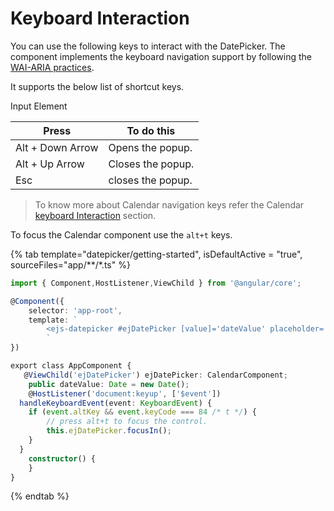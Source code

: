 # Keyboard Interaction

You can use the following keys to interact with the DatePicker.
The component implements the keyboard navigation support by following the  [WAI-ARIA practices](http://www.w3.org/WAI/PF/aria-practices).

It supports the below list of shortcut keys.

Input Element

| **Press** | **To do this** |
| --- | --- |
| Alt +  Down Arrow | Opens the popup. |
| Alt +  Up Arrow | Closes the popup.|
| Esc | closes the popup. |

> To know more about Calendar navigation keys refer the Calendar
[keyboard Interaction](http://ej2.syncfusion.com/staging/ej2/documentation/calendar/keyboard-interaction)
section.

To focus the Calendar component use the `alt+t` keys.

{% tab template="datepicker/getting-started", isDefaultActive = "true", sourceFiles="app/**/*.ts" %}

```typescript
import { Component,HostListener,ViewChild } from '@angular/core';

@Component({
    selector: 'app-root',
    template: `
        <ejs-datepicker #ejDatePicker [value]='dateValue' placeholder='Enter date'></ejs-datepicker>
        `
})

export class AppComponent {
   @ViewChild('ejDatePicker') ejDatePicker: CalendarComponent;
    public dateValue: Date = new Date();
    @HostListener('document:keyup', ['$event'])
  handleKeyboardEvent(event: KeyboardEvent) {
    if (event.altKey && event.keyCode === 84 /* t */) {
        // press alt+t to focus the control.
        this.ejDatePicker.focusIn();
    }
  }
    constructor() {
    }
}
```

{% endtab %}